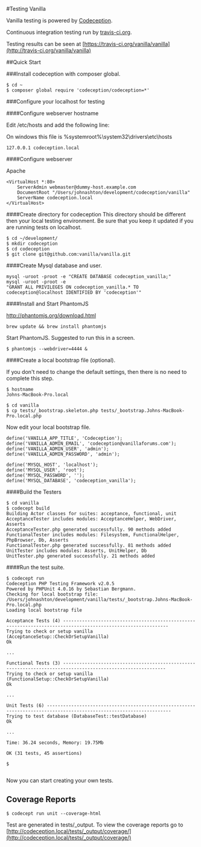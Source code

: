 
#Testing Vanilla

Vanilla testing is powered by [Codeception](http://codecepton.com).

Continuous integration testing run by [travis-ci.org](http://travis-ci.org).

Testing results can be seen at [https://travis-ci.org/vanilla/vanilla](http://travis-ci.org/vanilla/vanilla)  

##Quick Start

###Install codeception with composer global.

```
$ cd ~
$ composer global require 'codeception/codeception=*'
```


###Configure your localhost for testing

####Configure webserver hostname

Edit /etc/hosts and add the following line:

On windows this file is %systemroot%\system32\drivers\etc\hosts

```
127.0.0.1 codeception.local 
```

####Configure webserver  

Apache

```
<VirtualHost *:80>
    ServerAdmin webmaster@dummy-host.example.com
    DocumentRoot "/Users/johnashton/development/codeception/vanilla"
    ServerName codeception.local 
</VirtualHost>

```

####Create directory for codeception
This directory should be different then your local testing environment.
Be sure that you keep it updated if you are running tests on localhost.

```
$ cd ~/development/
$ mkdir codeception
$ cd codeception
$ git clone git@github.com:vanilla/vanilla.git
```

####Create Mysql database and user.

```
mysql -uroot -proot -e "CREATE DATABASE codeception_vanilla;"
mysql -uroot -proot -e 
"GRANT ALL PRIVILEGES ON codeception_vanilla.* TO codeception@localhost IDENTIFIED BY 'codeception'"
```

####Install and Start PhantomJS

http://phantomjs.org/download.html

```
brew update && brew install phantomjs
```

Start PhantomJS.  Suggested to run this in a screen.
```
$ phantomjs --webdriver=4444 &
```

####Create a local bootstrap file (optional).  

If you don't need to change the default settings, then there is no need to complete this step.


```
$ hostname
Johns-MacBook-Pro.local
```

```
$ cd vanilla
$ cp tests/_bootstrap.skeleton.php tests/_bootstrap.Johns-MacBook-Pro.local.php
```

Now edit your local bootstrap file.

```
define('VANILLA_APP_TITLE', 'Codeception');
define('VANILLA_ADMIN_EMAIL', 'codeception@vanillaforums.com');
define('VANILLA_ADMIN_USER', 'admin');
define('VANILLA_ADMIN_PASSWORD', 'admin');

define('MYSQL_HOST', 'localhost');
define('MYSQL_USER', 'root');
define('MYSQL_PASSWORD', '');
define('MYSQL_DATABASE', 'codeception_vanilla');
```

####Build the Testers

```
$ cd vanilla
$ codecept build
Building Actor classes for suites: acceptance, functional, unit
AcceptanceTester includes modules: AcceptanceHelper, WebDriver, Asserts
AcceptanceTester.php generated successfully. 90 methods added
FunctionalTester includes modules: Filesystem, FunctionalHelper, PhpBrowser, Db, Asserts
FunctionalTester.php generated successfully. 81 methods added
UnitTester includes modules: Asserts, UnitHelper, Db
UnitTester.php generated successfully. 21 methods added
```


####Run the test suite.

```
$ codecept run
Codeception PHP Testing Framework v2.0.5
Powered by PHPUnit 4.0.16 by Sebastian Bergmann.
Checking for local bootstrap file: /Users/johnashton/development/vanilla/tests/_bootstrap.Johns-MacBook-Pro.local.php
Loading local bootstrap file

Acceptance Tests (4) -------------------------------------------------------------------------------------------------------------
Trying to check or setup vanilla (AcceptanceSetup::CheckOrSetupVanilla)                                                      Ok

...

Functional Tests (3) ------------------------------------------------------------------------------------------------------------
Trying to check or setup vanilla (FunctionalSetup::CheckOrSetupVanilla)                                                     Ok

...

Unit Tests (6) --------------------------------------------------------------------------------------------------------------------
Trying to test database (DatabaseTest::testDatabase)                                                                          Ok

...

Time: 36.24 seconds, Memory: 19.75Mb

OK (31 tests, 45 assertions)

$                                                   


```

Now you can start creating your own tests.


## Coverage Reports

```
$ codecept run unit --coverage-html
```

Test are generated in tests/_output.
To view the coverage reports go to [http://codeception.local/tests/_output/coverage/](http://codeception.local/tests/_output/coverage/)


